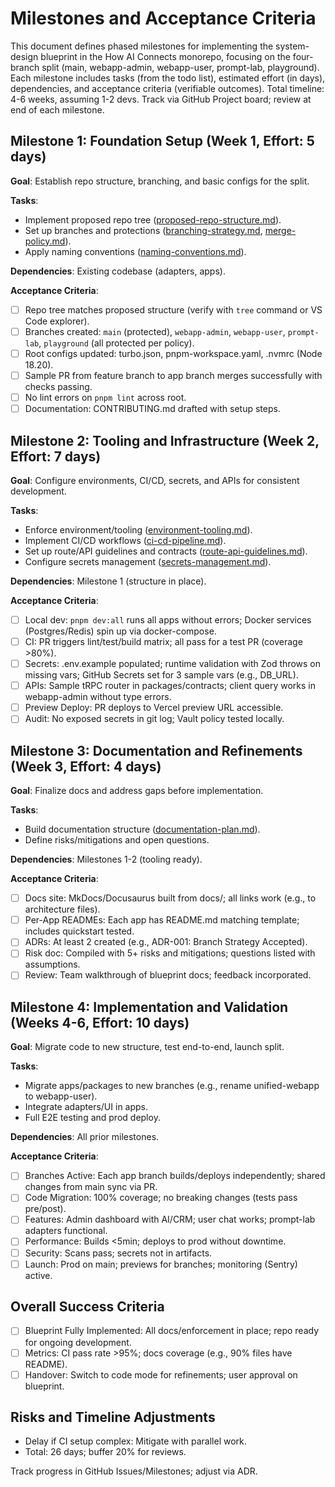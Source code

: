 # Milestones and Acceptance Criteria

This document defines phased milestones for implementing the system-design blueprint in the How AI Connects monorepo, focusing on the four-branch split (main, webapp-admin, webapp-user, prompt-lab, playground). Each milestone includes tasks (from the todo list), estimated effort (in days), dependencies, and acceptance criteria (verifiable outcomes). Total timeline: 4-6 weeks, assuming 1-2 devs. Track via GitHub Project board; review at end of each milestone.

## Milestone 1: Foundation Setup (Week 1, Effort: 5 days)
**Goal**: Establish repo structure, branching, and basic configs for the split.

**Tasks**:
- Implement proposed repo tree ([proposed-repo-structure.md](proposed-repo-structure.md)).
- Set up branches and protections ([branching-strategy.md](branching-strategy.md), [merge-policy.md](merge-policy.md)).
- Apply naming conventions ([naming-conventions.md](naming-conventions.md)).

**Dependencies**: Existing codebase (adapters, apps).

**Acceptance Criteria**:
- [ ] Repo tree matches proposed structure (verify with `tree` command or VS Code explorer).
- [ ] Branches created: `main` (protected), `webapp-admin`, `webapp-user`, `prompt-lab`, `playground` (all protected per policy).
- [ ] Root configs updated: turbo.json, pnpm-workspace.yaml, .nvmrc (Node 18.20).
- [ ] Sample PR from feature branch to app branch merges successfully with checks passing.
- [ ] No lint errors on `pnpm lint` across root.
- [ ] Documentation: CONTRIBUTING.md drafted with setup steps.

## Milestone 2: Tooling and Infrastructure (Week 2, Effort: 7 days)
**Goal**: Configure environments, CI/CD, secrets, and APIs for consistent development.

**Tasks**:
- Enforce environment/tooling ([environment-tooling.md](environment-tooling.md)).
- Implement CI/CD workflows ([ci-cd-pipeline.md](ci-cd-pipeline.md)).
- Set up route/API guidelines and contracts ([route-api-guidelines.md](route-api-guidelines.md)).
- Configure secrets management ([secrets-management.md](secrets-management.md)).

**Dependencies**: Milestone 1 (structure in place).

**Acceptance Criteria**:
- [ ] Local dev: `pnpm dev:all` runs all apps without errors; Docker services (Postgres/Redis) spin up via docker-compose.
- [ ] CI: PR triggers lint/test/build matrix; all pass for a test PR (coverage >80%).
- [ ] Secrets: .env.example populated; runtime validation with Zod throws on missing vars; GitHub Secrets set for 3 sample vars (e.g., DB_URL).
- [ ] APIs: Sample tRPC router in packages/contracts; client query works in webapp-admin without type errors.
- [ ] Preview Deploy: PR deploys to Vercel preview URL accessible.
- [ ] Audit: No exposed secrets in git log; Vault policy tested locally.

## Milestone 3: Documentation and Refinements (Week 3, Effort: 4 days)
**Goal**: Finalize docs and address gaps before implementation.

**Tasks**:
- Build documentation structure ([documentation-plan.md](documentation-plan.md)).
- Define risks/mitigations and open questions.

**Dependencies**: Milestones 1-2 (tooling ready).

**Acceptance Criteria**:
- [ ] Docs site: MkDocs/Docusaurus built from docs/; all links work (e.g., to architecture files).
- [ ] Per-App READMEs: Each app has README.md matching template; includes quickstart tested.
- [ ] ADRs: At least 2 created (e.g., ADR-001: Branch Strategy Accepted).
- [ ] Risk doc: Compiled with 5+ risks and mitigations; questions listed with assumptions.
- [ ] Review: Team walkthrough of blueprint docs; feedback incorporated.

## Milestone 4: Implementation and Validation (Weeks 4-6, Effort: 10 days)
**Goal**: Migrate code to new structure, test end-to-end, launch split.

**Tasks**:
- Migrate apps/packages to new branches (e.g., rename unified-webapp to webapp-user).
- Integrate adapters/UI in apps.
- Full E2E testing and prod deploy.

**Dependencies**: All prior milestones.

**Acceptance Criteria**:
- [ ] Branches Active: Each app branch builds/deploys independently; shared changes from main sync via PR.
- [ ] Code Migration: 100% coverage; no breaking changes (tests pass pre/post).
- [ ] Features: Admin dashboard with AI/CRM; user chat works; prompt-lab adapters functional.
- [ ] Performance: Builds <5min; deploys to prod without downtime.
- [ ] Security: Scans pass; secrets not in artifacts.
- [ ] Launch: Prod on main; previews for branches; monitoring (Sentry) active.

## Overall Success Criteria
- [ ] Blueprint Fully Implemented: All docs/enforcement in place; repo ready for ongoing development.
- [ ] Metrics: CI pass rate >95%; docs coverage (e.g., 90% files have README).
- [ ] Handover: Switch to code mode for refinements; user approval on blueprint.

## Risks and Timeline Adjustments
- Delay if CI setup complex: Mitigate with parallel work.
- Total: 26 days; buffer 20% for reviews.

Track progress in GitHub Issues/Milestones; adjust via ADR.